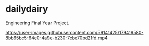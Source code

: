 # dailydairy
Engineering Final Year Project.


https://user-images.githubusercontent.com/59141425/179419580-8bb65bc5-64e0-4a9e-b230-7cbe70bd21fd.mp4

